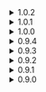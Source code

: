 <details>
<summary>1.0.2 </summary>

* Water now has sounds and effects, like you would expect water, similar to vanilla stages.
* Torches' sound is now in Wwise, now follows in-game sound volume setting.
	* _Don't use premade solutions and then forget to fix them, kids._
</details>
<details>
<summary>1.0.1 </summary>

* Lowered volume of all sounds. Music is untouched.
</details>
<details>
<summary>1.0.0 </summary>

* _**I consider 1.0.0 to be final version, I've done everything I wanted with this stage. Everything after will be either bug fixes or support for new CUMs**_.
* Added an easter egg.
	* _You'll have to mine for it._
* Added Direseeker to Champion post loop spawn pool.
</details>
<details>
<summary>0.9.4 </summary>

* Fixed music conflict with Bobomb Battlefield.
* Removed SoundAPI dependency, as it is no longer needed.
* Small optimizations to some assets that should result in slightly better performance.
* Made some tombs optional, as in they will sometimes be closed.
	* _You might say that this makes already small stage even smaller and you will be right. Fixing music issue was top priority and it came in the middle of adding another feature. So this is somewhat of a half measure that is currently left in as is._
</details>
<details>
<summary>0.9.3 </summary>

* Added github link (forgot about it in 0.9.2).
* Made all entrances larger to support bigger enemies\survivors.
	* _This was specifically made to support Regigigas. You still can't fall through small holes in one of the tombs, but you can now actually get in and out of tombs. This makes some of the textures look warped but ehhh..._
</details>
<details>
<summary>0.9.2 </summary>

* Optimization pass. Added proper occlusion and setup'd LODs for majority of objects.
* Added music.
* Fixed geometry holes in the room with coffins and lemurian statues.
* Added additional box colliders to coffins, so you no longer get behind them and hide from enemies.
</details>
<details>
<summary>0.9.1 </summary>

* Fixed family events and normal spawns having flipped chances to occur (meaning you almost always had family events).
* Fixed enemy credits not refilling after initial spawn. This also fixes Artifact of Dissonance.
</details>
<details>
<summary>0.9.0 </summary>

* Initial release
</details>
